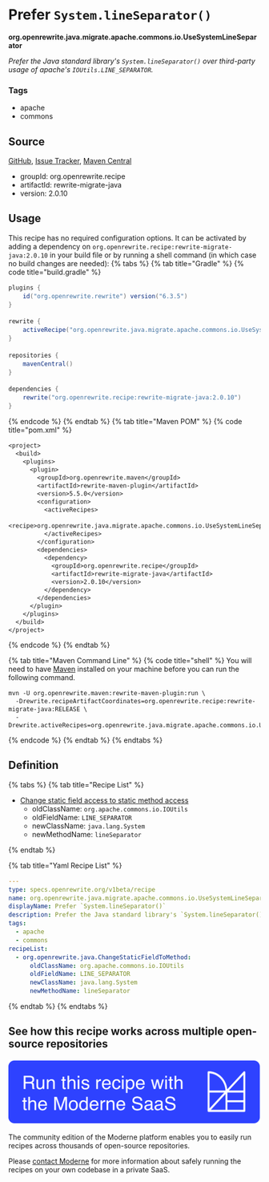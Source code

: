 # Prefer `System.lineSeparator()`

**org.openrewrite.java.migrate.apache.commons.io.UseSystemLineSeparator**

_Prefer the Java standard library's `System.lineSeparator()` over third-party usage of apache's `IOUtils.LINE_SEPARATOR`._

### Tags

* apache
* commons

## Source

[GitHub](https://github.com/openrewrite/rewrite-migrate-java/blob/main/src/main/resources/META-INF/rewrite/apache-commons-io.yml), [Issue Tracker](https://github.com/openrewrite/rewrite-migrate-java/issues), [Maven Central](https://central.sonatype.com/artifact/org.openrewrite.recipe/rewrite-migrate-java/2.0.10/jar)

* groupId: org.openrewrite.recipe
* artifactId: rewrite-migrate-java
* version: 2.0.10


## Usage

This recipe has no required configuration options. It can be activated by adding a dependency on `org.openrewrite.recipe:rewrite-migrate-java:2.0.10` in your build file or by running a shell command (in which case no build changes are needed): 
{% tabs %}
{% tab title="Gradle" %}
{% code title="build.gradle" %}
```groovy
plugins {
    id("org.openrewrite.rewrite") version("6.3.5")
}

rewrite {
    activeRecipe("org.openrewrite.java.migrate.apache.commons.io.UseSystemLineSeparator")
}

repositories {
    mavenCentral()
}

dependencies {
    rewrite("org.openrewrite.recipe:rewrite-migrate-java:2.0.10")
}
```
{% endcode %}
{% endtab %}
{% tab title="Maven POM" %}
{% code title="pom.xml" %}
```markup
<project>
  <build>
    <plugins>
      <plugin>
        <groupId>org.openrewrite.maven</groupId>
        <artifactId>rewrite-maven-plugin</artifactId>
        <version>5.5.0</version>
        <configuration>
          <activeRecipes>
            <recipe>org.openrewrite.java.migrate.apache.commons.io.UseSystemLineSeparator</recipe>
          </activeRecipes>
        </configuration>
        <dependencies>
          <dependency>
            <groupId>org.openrewrite.recipe</groupId>
            <artifactId>rewrite-migrate-java</artifactId>
            <version>2.0.10</version>
          </dependency>
        </dependencies>
      </plugin>
    </plugins>
  </build>
</project>
```
{% endcode %}
{% endtab %}

{% tab title="Maven Command Line" %}
{% code title="shell" %}
You will need to have [Maven](https://maven.apache.org/download.cgi) installed on your machine before you can run the following command.

```shell
mvn -U org.openrewrite.maven:rewrite-maven-plugin:run \
  -Drewrite.recipeArtifactCoordinates=org.openrewrite.recipe:rewrite-migrate-java:RELEASE \
  -Drewrite.activeRecipes=org.openrewrite.java.migrate.apache.commons.io.UseSystemLineSeparator
```
{% endcode %}
{% endtab %}
{% endtabs %}

## Definition

{% tabs %}
{% tab title="Recipe List" %}
* [Change static field access to static method access](../../../../../java/changestaticfieldtomethod.md)
  * oldClassName: `org.apache.commons.io.IOUtils`
  * oldFieldName: `LINE_SEPARATOR`
  * newClassName: `java.lang.System`
  * newMethodName: `lineSeparator`

{% endtab %}

{% tab title="Yaml Recipe List" %}
```yaml
---
type: specs.openrewrite.org/v1beta/recipe
name: org.openrewrite.java.migrate.apache.commons.io.UseSystemLineSeparator
displayName: Prefer `System.lineSeparator()`
description: Prefer the Java standard library's `System.lineSeparator()` over third-party usage of apache's `IOUtils.LINE_SEPARATOR`.
tags:
  - apache
  - commons
recipeList:
  - org.openrewrite.java.ChangeStaticFieldToMethod:
      oldClassName: org.apache.commons.io.IOUtils
      oldFieldName: LINE_SEPARATOR
      newClassName: java.lang.System
      newMethodName: lineSeparator

```
{% endtab %}
{% endtabs %}

## See how this recipe works across multiple open-source repositories

[![Moderne Link Image](/.gitbook/assets/ModerneRecipeButton.png)](https://app.moderne.io/recipes/org.openrewrite.java.migrate.apache.commons.io.UseSystemLineSeparator)

The community edition of the Moderne platform enables you to easily run recipes across thousands of open-source repositories.

Please [contact Moderne](https://moderne.io/product) for more information about safely running the recipes on your own codebase in a private SaaS.
